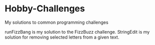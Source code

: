 # Hobby-Challenges
My solutions to common programming challenges

runFizzBang is my solution to the FizzBuzz challenge.
StringEdit is my solution for removing selected letters from a given text.
